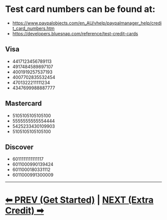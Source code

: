 # Test card numbers can be found at:

- https://www.paypalobjects.com/en_AU/vhelp/paypalmanager_help/credit_card_numbers.htm
- https://developers.bluesnap.com/reference/test-credit-cards

## Visa

- 4417123456789113
- 4917484589897107
- 4001919257537193
- 4007702835532454
- 4701322211111234
- 4347699988887777

## Mastercard

- 5105105105105100
- 5555555555554444
- 5425233430109903
- 5105105105105100

## Discover

- 6011111111111117
- 6011000990139424
- 6011000180331112
- 6011000991300009

---

# [⬅ PREV (Get Started)](03-Get-Started.md) | [NEXT (Extra Credit) ➡](05-Extra-Credit.md)
